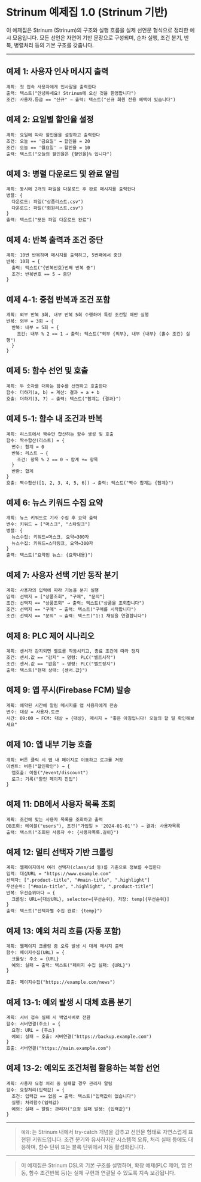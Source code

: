 # Strinum 예제집 1.0 (Strinum 기반)

이 예제집은 Strinum (Strinum)의 구조와 실행 흐름을 실제 선언문 형식으로 정리한 예시 모음입니다.
모든 선언은 자연어 기반 문장으로 구성되며, 순차 실행, 조건 분기, 반복, 병렬처리 등의 기본 구조를 갖춥니다.

---

## 예제 1: 사용자 인사 메시지 출력

```
계획: 첫 접속 사용자에게 인사말을 출력한다
출력: 텍스트("안녕하세요! Strinum에 오신 것을 환영합니다")
조건: 사용자.등급 == "신규" → 출력: 텍스트("신규 회원 전용 혜택이 있습니다")
```

## 예제 2: 요일별 할인율 설정

```
계획: 요일에 따라 할인율을 설정하고 출력한다
조건: 오늘 == '금요일' → 할인율 = 20
조건: 오늘 == '월요일' → 할인율 = 10
출력: 텍스트("오늘의 할인율은 {할인율}% 입니다")
```

## 예제 3: 병렬 다운로드 및 완료 알림

```
계획: 동시에 2개의 파일을 다운로드 후 완료 메시지를 출력한다
병렬: {
  다운로드: 파일("상품리스트.csv")
  다운로드: 파일("회원리스트.csv")
}
출력: 텍스트("모든 파일 다운로드 완료")
```

## 예제 4: 반복 출력과 조건 중단

```
계획: 10번 반복하며 메시지를 출력하고, 5번째에서 중단
반복: 10회 → {
  출력: 텍스트("{반복번호}번째 반복 중")
  조건: 반복번호 == 5 → 중단
}
```

## 예제 4-1: 중첩 반복과 조건 포함

```
계획: 외부 반복 3회, 내부 반복 5회 수행하며 특정 조건일 때만 실행
반복: 외부 = 3회 → {
  반복: 내부 = 5회 → {
    조건: 내부 % 2 == 1 → 출력: 텍스트("외부 {외부}, 내부 {내부} (홀수 조건) 실행")
  }
}
```

## 예제 5: 함수 선언 및 호출

```
계획: 두 숫자를 더하는 함수를 선언하고 호출한다
함수: 더하기(a, b) = 계산: 결과 = a + b
호출: 더하기(3, 7) → 출력: 텍스트("합계는 {결과}")
```

## 예제 5-1: 함수 내 조건과 반복

```
계획: 리스트에서 짝수만 합산하는 함수 생성 및 호출
함수: 짝수합산(리스트) = {
  변수: 합계 = 0
  반복: 리스트 → {
    조건: 항목 % 2 == 0 → 합계 += 항목
  }
  반환: 합계
}
호출: 짝수합산([1, 2, 3, 4, 5, 6]) → 출력: 텍스트("짝수 합계는 {합계}")
```

## 예제 6: 뉴스 키워드 수집 요약

```
계획: 뉴스 키워드로 기사 수집 후 요약 출력
변수: 키워드 = ["머스크", "스타링크"]
병렬: {
  뉴스수집: 키워드=머스크, 요약=300자
  뉴스수집: 키워드=스타링크, 요약=300자
}
출력: 텍스트("요약된 뉴스: {요약내용}")
```

## 예제 7: 사용자 선택 기반 동작 분기

```
계획: 사용자의 입력에 따라 기능을 분기 실행
입력: 선택지 = ["상품조회", "구매", "문의"]
조건: 선택지 == "상품조회" → 출력: 텍스트("상품을 조회합니다")
조건: 선택지 == "구매" → 출력: 텍스트("구매를 시작합니다")
조건: 선택지 == "문의" → 출력: 텍스트("1:1 채팅을 연결합니다")
```

## 예제 8: PLC 제어 시나리오

```
계획: 센서가 감지되면 벨트를 작동시키고, 종료 조건에 따라 정지
조건: 센서.값 == "감지" → 명령: PLC("벨트시작")
조건: 센서.값 == "없음" → 명령: PLC("벨트정지")
출력: 텍스트("현재 상태: {센서.값}")
```

## 예제 9: 앱 푸시(Firebase FCM) 발송

```
계획: 예약된 시간에 알림 메시지를 앱 사용자에게 전송
변수: 대상 = 사용자.토큰
시간: 09:00 → FCM: 대상 = {대상}, 메시지 = "좋은 아침입니다! 오늘의 할 일 확인해보세요"
```

## 예제 10: 앱 내부 기능 호출

```
계획: 버튼 클릭 시 앱 내 페이지로 이동하고 로그를 저장
이벤트: 버튼("할인확인") → {
  앱호출: 이동("/event/discount")
  로그: 기록("할인 페이지 진입")
}
```

## 예제 11: DB에서 사용자 목록 조회

```
계획: 조건에 맞는 사용자 목록을 조회하고 출력
DB조회: 테이블("users"), 조건("가입일 > '2024-01-01'") → 결과: 사용자목록
출력: 텍스트("조회된 사용자 수: {사용자목록.길이}")
```

## 예제 12: 멀티 선택자 기반 크롤링

```
계획: 웹페이지에서 여러 선택자(class/id 등)를 기준으로 정보를 수집한다
입력: 대상URL = "https://www.example.com"
선택자: [".product-title", "#main-title", ".highlight"]
우선순위: ["#main-title", ".highlight", ".product-title"]
반복: 우선순위마다 → {
  크롤링: URL={대상URL}, selector={우선순위}, 저장: temp[{우선순위}]
}
출력: 텍스트("선택자별 수집 완료: {temp}")
```


## 예제 13: 예외 처리 흐름 (자동 포함)

```
계획: 웹페이지 크롤링 중 오류 발생 시 대체 메시지 출력
함수: 페이지수집(URL) = {
  크롤링: 주소 = {URL}
  예외: 실패 → 출력: 텍스트("페이지 수집 실패: {URL}")
}

호출: 페이지수집("https://example.com/news")
```

## 예제 13-1: 예외 발생 시 대체 흐름 분기

```
계획: 서버 접속 실패 시 백업서버로 전환
함수: 서버연결(주소) = {
  요청: URL = {주소}
  예외: 실패 → 호출: 서버연결("https://backup.example.com")
}
호출: 서버연결("https://main.example.com")
```

## 예제 13-2: 예외도 조건처럼 활용하는 복합 선언

```
계획: 사용자 요청 처리 중 실패할 경우 관리자 알림
함수: 요청처리(입력값) = {
  조건: 입력값 == 없음 → 출력: 텍스트("입력값이 없습니다")
  실행: 처리함수(입력값)
  예외: 실패 → 알림: 관리자("요청 실패 발생: {입력값}")
}
```

---

> `예외:`는 Strinum 내에서 try-catch 개념을 감추고 선언문 형태로 자연스럽게 표현된 키워드입니다.
> 조건 분기와 유사하지만 시스템적 오류, 처리 실패 등에도 대응하며, 함수 단위 또는 블록 단위에서 자동 활성화됩니다.

---

> 이 예제집은 Strinum DSL의 기본 구조를 설명하며, 확장 예제(PLC 제어, 앱 연동, 함수 조건반복 등)는 실제 구현과 연결될 수 있도록 지속 보강됩니다.
